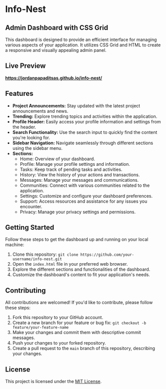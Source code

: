 # Info-Nest

## Admin Dashboard with CSS Grid

This dashboard is designed to provide an efficient interface for managing various aspects of your application. It utilizes CSS Grid and HTML to create a responsive and visually appealing admin panel.  

## Live Preview
**https://jordanpapaditsas.github.io/info-nest/**

## Features

- **Project Announcements:** Stay updated with the latest project announcements and news.
- **Trending:** Explore trending topics and activities within the application.
- **Profile Header:** Easily access your profile information and settings from the header.
- **Search Functionality:** Use the search input to quickly find the content you're looking for.
- **Sidebar Navigation:** Navigate seamlessly through different sections using the sidebar menu.
- **Sections:**
  - Home: Overview of your dashboard.
  - Profile: Manage your profile settings and information.
  - Tasks: Keep track of pending tasks and activities.
  - History: View the history of your actions and transactions.
  - Messages: Manage your messages and communications.
  - Communities: Connect with various communities related to the application.
  - Settings: Customize and configure your dashboard preferences.
  - Support: Access resources and assistance for any issues you encounter.
  - Privacy: Manage your privacy settings and permissions.

## Getting Started

Follow these steps to get the dashboard up and running on your local machine:

1. Clone this repository: `git clone https://github.com/your-username/info-nest.git`
2. Open the `index.html` file in your preferred web browser.
3. Explore the different sections and functionalities of the dashboard.
4. Customize the dashboard's content to fit your application's needs.

## Contributing

All contributions are welcomed! If you'd like to contribute, please follow these steps:

1. Fork this repository to your GitHub account.
2. Create a new branch for your feature or bug fix: `git checkout -b feature/your-feature-name`
3. Make your changes and commit them with descriptive commit messages.
4. Push your changes to your forked repository.
5. Create a pull request to the `main` branch of this repository, describing your changes.

## License

This project is licensed under the [MIT License](LICENSE).
